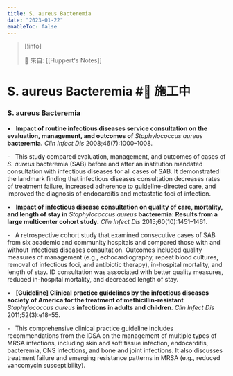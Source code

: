 ```yaml
---
title: S. aureus Bacteremia
date: "2023-01-22"
enableToc: false
---
```


> [!info]
>
> 🌱 來自: [[Huppert's Notes]]

# S. aureus Bacteremia #🚧 施工中

### S. aureus Bacteremia

•   **Impact of routine infectious diseases service consultation on the evaluation, management, and outcomes of** *Staphylococcus aureus* **bacteremia.** *Clin Infect Dis* 2008;46(7):1000–1008.

-   This study compared evaluation, management, and outcomes of cases of *S. aureus* bacteremia (SAB) before and after an institution mandated consultation with infectious diseases for all cases of SAB. It demonstrated the landmark finding that infectious diseases consultation decreases rates of treatment failure, increased adherence to guideline-directed care, and improved the diagnosis of endocarditis and metastatic foci of infection.

•   **Impact of infectious disease consultation on quality of care, mortality, and length of stay in** *Staphylococcus aureus* **bacteremia: Results from a large multicenter cohort study.** *Clin Infect Dis* 2015;60(10):1451–1461.

-   A retrospective cohort study that examined consecutive cases of SAB from six academic and community hospitals and compared those with and without infectious diseases consultation. Outcomes included quality measures of management (e.g., echocardiography, repeat blood cultures, removal of infectious foci, and antibiotic therapy), in-hospital mortality, and length of stay. ID consultation was associated with better quality measures, reduced in-hospital mortality, and decreased length of stay.

•   **\[Guideline\] Clinical practice guidelines by the infectious diseases society of America for the treatment of methicillin-resistant** *Staphylococcus aureus* **infections in adults and children**. *Clin Infect Dis* 2011;52(3):e18–55.

-   This comprehensive clinical practice guideline includes recommendations from the IDSA on the management of multiple types of MRSA infections, including skin and soft tissue infection, endocarditis, bacteremia, CNS infections, and bone and joint infections. It also discusses treatment failure and emerging resistance patterns in MRSA (e.g., reduced vancomycin susceptibility).

